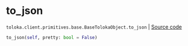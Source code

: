 # to_json
`toloka.client.primitives.base.BaseTolokaObject.to_json` | [Source code](https://github.com/Toloka/toloka-kit/blob/v1.1.2/src/client/primitives/base.py#L291)

```python
to_json(self, pretty: bool = False)
```

